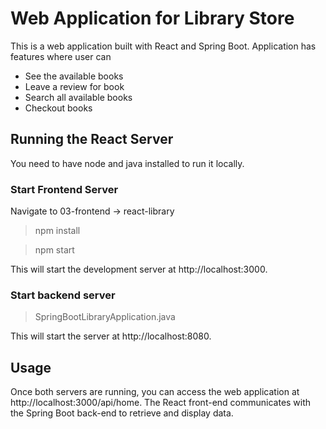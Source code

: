 # Web Application for Library Store
This is a web application built with React and Spring Boot. 
Application has features where user can
* See the available books
* Leave a review for book
* Search all available books
* Checkout books

## Running the React Server
You need to have node and java installed to run it locally.

### Start Frontend Server
Navigate to 03-frontend -> react-library
> npm install

> npm start

This will start the development server at http://localhost:3000.

### Start backend server

> SpringBootLibraryApplication.java

This will start the server at http://localhost:8080.

## Usage
Once both servers are running, you can access the web application at http://localhost:3000/api/home. 
The React front-end communicates with the Spring Boot back-end to retrieve and display data.
